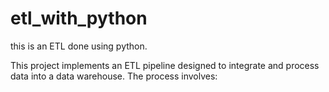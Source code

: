 # etl_with_python
 
this is an ETL done using python.

This project implements an ETL pipeline designed to integrate and process data into a data warehouse. The process involves:
